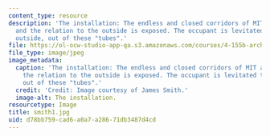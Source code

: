 ```yaml
---
content_type: resource
description: 'The installation: The endless and closed corridors of MIT are opened
  and the relation to the outside is exposed. The occupant is levitated toward the
  outside, out of these "tubes".'
file: https://ol-ocw-studio-app-qa.s3.amazonaws.com/courses/4-155b-architectural-design-level-iii-a-student-center-for-mit-fall-2004/d78bb759cad6a0a7a28671db3487d4cd_smith1.jpg
file_type: image/jpeg
image_metadata:
  caption: 'The installation: The endless and closed corridors of MIT are opened and
    the relation to the outside is exposed. The occupant is levitated toward the outside,
    out of these "tubes".'
  credit: 'Credit: Image courtesy of James Smith.'
  image-alt: The installation.
resourcetype: Image
title: smith1.jpg
uid: d78bb759-cad6-a0a7-a286-71db3487d4cd
---
```

